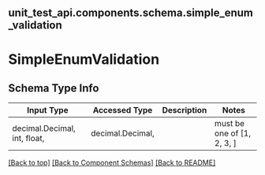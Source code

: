 <a name="top"></a>
## unit_test_api.components.schema.simple_enum_validation
# SimpleEnumValidation

## Schema Type Info
Input Type | Accessed Type | Description | Notes
------------ | ------------- | ------------- | -------------
decimal.Decimal, int, float,  | decimal.Decimal,  |  | must be one of [1, 2, 3, ]

[[Back to top]](#top) [[Back to Component Schemas]](../../../README.md#Component-Schemas) [[Back to README]](../../../README.md)
